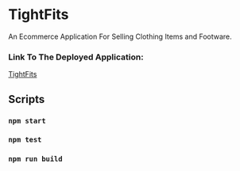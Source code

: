 # TightFits
An Ecommerce Application For Selling Clothing Items and Footware.

### Link To The Deployed Application:
[TightFits](https://unruffled-swirles-9b02d8.netlify.app/)

## Scripts

### `npm start`

### `npm test`

### `npm run build`
